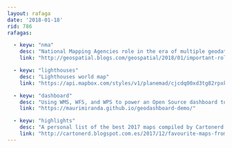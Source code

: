 ```yaml
---
layout: rafaga
date: '2018-01-18'
rid: 786
rafagas:

  - keyw: "nma"
    desc: "National Mapping Agencies role in the era of multiple geodata sources"
    link: "http://geospatial.blogs.com/geospatial/2018/01/important-role-for-national-mapping-agencies-mapping-underground-infrastructure.html"

  - keyw: "lighthouses"
    desc: "Lighthouses world map"
    link: "https://api.mapbox.com/styles/v1/planemad/cjcdq00xd3tg82rpxkl4ojwp5.html?fresh=true&title=true&access_token=pk.eyJ1IjoicGxhbmVtYWQiLCJhIjoiemdYSVVLRSJ9.g3lbg_eN0kztmsfIPxa9MQ#0.84/10.6/20"

  - keyw: "dashboard"
    desc: "Using WMS, WFS, and WPS to power an Open Source dashboard tool created by Mauricio Miranda"
    link: "https://maurimiranda.github.io/geodashboard-demo/"

  - keyw: "highlights"
    desc: "A personal list of the best 2017 maps compiled by Cartonerd (@kennethfield)"
    link: "http://cartonerd.blogspot.com.es/2017/12/favourite-maps-from-2017.html"
---
```


